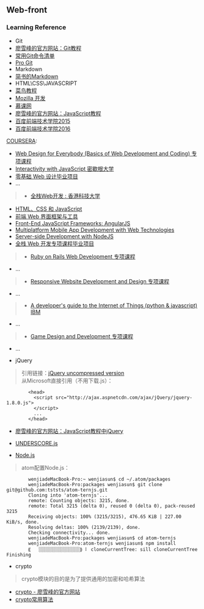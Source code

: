 ## Web-front
### Learning Reference
* Git  
 * [廖雪峰的官方网站：Git教程](http://www.liaoxuefeng.com)  
 * [常用Git命令清单](http://www.ruanyifeng.com/blog/2015/12/git-cheat-sheet.html)  
 * [Pro Git](http://iissnan.com/progit/)
* Markdown  
 * [简书的Markdown](http://www.jianshu.com/p/8c1d594afd85)  
* HTML\CSS\JAVASCRIPT  
 * [菜鸟教程](http://www.runoob.com)  
 * [Mozilla 开发](https://developer.mozilla.org/zh-CN/)  
 * [慕课网](http://www.imooc.com)  
 * [廖雪峰的官方网站：JavaScript教程](http://www.liaoxuefeng.com)  
 * [百度前端技术学院2015](https://github.com/baidu-ife/ife)  
 * [百度前端技术学院2016](http://ife.baidu.com/task/all)
 
>
[COURSERA](https://www.coursera.org):  
* [Web Design for Everybody (Basics of Web Development and Coding) 专项课程](https://www.coursera.org/specializations/web-design)   
 * [Interactivity with JavaScript 密歇根大学](https://www.coursera.org/learn/javascript)
 * [零基础 Web 设计毕业项目](https://www.coursera.org/learn/web-design-project)
 * ...

> * [全栈Web开发  : 香港科技大学](https://www.coursera.org/specializations/full-stack)  
 * [HTML、CSS 和 JavaScript](https://www.coursera.org/learn/html-css-javascript)
  * [前端 Web 界面框架与工具](https://www.coursera.org/learn/web-frameworks/home/welcome)
  * [Front-End JavaScript Frameworks: AngularJS](https://www.coursera.org/learn/angular-js)
  * [Multiplatform Mobile App Development with Web Technologies](https://www.coursera.org/learn/hybrid-mobile-development/home/welcome)
  * [Server-side Development with NodeJS](https://www.coursera.org/learn/server-side-development)
  * [全栈 Web 开发专项课程毕业项目](https://www.coursera.org/learn/web-development-project)

> * [Ruby on Rails Web Development 专项课程](https://www.coursera.org/specializations/ruby-on-rails) 
 * ...

> * [Responsive Website Development and Design 专项课程](https://www.coursera.org/specializations/website-development)
 * ...

> * [A developer's guide to the Internet of Things (python & javascript) IBM](https://www.coursera.org/learn/developer-iot/home/welcome) 
 * ...

> * [Game Design and Development 专项课程](https://www.coursera.org/specializations/game-development)
 * ...

* jQuery  
> 引用链接：[jQuery uncompressed version](https://code.jquery.com/jquery-3.0.0.js)  
从Microsoft直接引用（不用下载.js）：
  
            <head>  
              <script src="http://ajax.aspnetcdn.com/ajax/jQuery/jquery-1.8.0.js">
              </script>
              ...  
            </head>

 * [廖雪峰的官方网站：JavaScript教程中jQuery](http://www.liaoxuefeng.com)
 * [UNDERSCORE.js](http://underscorejs.org)  

* [Node.js](https://nodejs.org/en/)  
> atom配置Node.js：

            wenjiadeMacBook-Pro:~ wenjiasun$ cd ~/.atom/packages  
            wenjiadeMacBook-Pro:packages wenjiasun$ git clone git@github.com:tststs/atom-ternjs.git  
            Cloning into 'atom-ternjs'...  
            remote: Counting objects: 3215, done.  
            remote: Total 3215 (delta 0), reused 0 (delta 0), pack-reused 3215  
            Receiving objects: 100% (3215/3215), 476.65 KiB | 227.00 KiB/s, done.  
            Resolving deltas: 100% (2139/2139), done.  
            Checking connectivity... done.  
            wenjiadeMacBook-Pro:packages wenjiasun$ cd atom-ternjs  
            wenjiadeMacBook-Pro:atom-ternjs wenjiasun$ npm install  
            ⸨   ░░░░░░░░░░░░░░░⸩ ⠇ cloneCurrentTree: sill cloneCurrentTree Finishing 
 
 * crypto     
 
 > crypto模块的目的是为了提供通用的加密和哈希算法  
 * [crypto - 廖雪峰的官方网站](http://www.liaoxuefeng.com/wiki/001434446689867b27157e896e74d51a89c25cc8b43bdb3000/001434501504929883d11d84a1541c6907eefd792c0da51000)
 * [crypto常用算法](https://github.com/michaelliao/learn-javascript/tree/master/samples/node/crypto)
